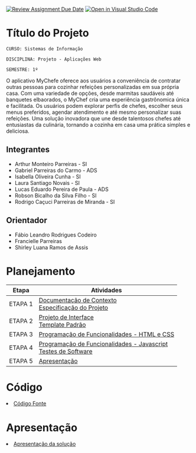 [![Review Assignment Due Date](https://classroom.github.com/assets/deadline-readme-button-24ddc0f5d75046c5622901739e7c5dd533143b0c8e959d652212380cedb1ea36.svg)](https://classroom.github.com/a/c1_paze5)
[![Open in Visual Studio Code](https://classroom.github.com/assets/open-in-vscode-718a45dd9cf7e7f842a935f5ebbe5719a5e09af4491e668f4dbf3b35d5cca122.svg)](https://classroom.github.com/online_ide?assignment_repo_id=11591953&assignment_repo_type=AssignmentRepo)
# Título do Projeto

`CURSO: Sistemas de Informação`

`DISCIPLINA: Projeto - Aplicações Web`

`SEMESTRE: 1º`

O aplicativo MyChefe oferece aos usuários a conveniência de contratar outras pessoas para cozinhar refeições personalizadas em sua própria casa. Com uma variedade de opções, desde marmitas saudáveis até banquetes elbaorados, o MyChef cria uma experiência gastrônomica única e facilitada. Os usuários podem explorar perfis de chefes, escolher seus menus preferidos, agendar atendimento e até mesmo personalizar suas refeições. Uma solução inovadora que une desde talentosos chefes até entusiastas da culinária, tornando a cozinha em casa uma prática simples e deliciosa.

## Integrantes

* Arthur Monteiro Parreiras - SI
* Gabriel Parreiras do Carmo - ADS
* Isabella Oliveira Cunha - SI
* Laura Santiago Novais - SI
* Lucas Eduardo Pereira de Paula - ADS
* Robson Bicalho da Silva Filho - SI
* Rodrigo Caçuci Parreiras de Miranda - SI

## Orientador

* Fábio Leandro Rodrigues Codeiro
* Francielle Parreiras
* Shirley Luana Ramos de Assis

# Planejamento

| Etapa         | Atividades |
|  :----:   | ----------- |
| ETAPA 1         |[Documentação de Contexto](docs/context.md) <br> [Especificação do Projeto](docs/especification.md) |
| ETAPA 2         |[Projeto de Interface](docs/interface.md) <br> [Template Padrão](docs/template.md) |
| ETAPA 3         |[Programação de Funcionalidades - HTML e CSS](docs/development.md) |
| ETAPA 4        |[Programação de Funcionalidades - Javascript](docs/development.md) <br> [Testes de Software ](docs/tests.md) |
| ETAPA 5         | [Apresentação](presentation/README.md) |

# Código

<li><a href="src/README.md"> Código Fonte</a></li>

# Apresentação

<li><a href="presentation/README.md"> Apresentação da solução</a></li>
